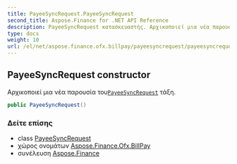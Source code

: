 ```yaml
---
title: PayeeSyncRequest.PayeeSyncRequest
second_title: Aspose.Finance for .NET API Reference
description: PayeeSyncRequest κατασκευαστής. Αρχικοποιεί μια νέα παρουσία τουPayeeSyncRequest τάξη.
type: docs
weight: 10
url: /el/net/aspose.finance.ofx.billpay/payeesyncrequest/payeesyncrequest/
---
```

## PayeeSyncRequest constructor

Αρχικοποιεί μια νέα παρουσία του[`PayeeSyncRequest`](../) τάξη.

```csharp
public PayeeSyncRequest()
```

### Δείτε επίσης

* class [PayeeSyncRequest](../)
* χώρος ονομάτων [Aspose.Finance.Ofx.BillPay](../../payeesyncrequest/)
* συνέλευση [Aspose.Finance](../../../)


